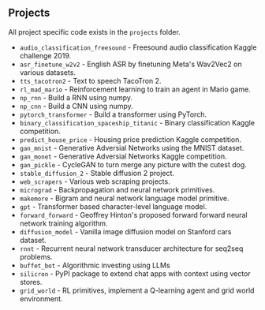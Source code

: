 ## Projects

All project specific code exists in the `projects` folder.
- `audio_classification_freesound` - Freesound audio classification Kaggle challenge 2019.
- `asr_finetune_w2v2` - English ASR by finetuning Meta's Wav2Vec2 on various datasets.
- `tts_tacotron2` - Text to speech TacoTron 2.
- `rl_mad_mario` - Reinforcement learning to train an agent in Mario game.
- `np_rnn` - Build a RNN using numpy.
- `np_cnn` - Build a CNN using numpy.
- `pytorch_transformer` - Build a transformer using PyTorch.
- `binary_classification_spaceship_titanic` - Binary classification Kaggle competition.
- `predict_house_price` - Housing price prediction Kaggle competition.
- `gan_mnist` - Generative Adversial Networks using the MNIST dataset.
- `gan_monet` - Generative Adversial Networks Kaggle competition.
- `gan_pickle` - CycleGAN to turn merge any picture with the cutest dog.
- `stable_diffusion_2` - Stable diffusion 2 project.
- `web_scrapers` - Various web scraping projects.
- `micrograd` - Backpropagation and neural network primitives.
- `makemore` - Bigram and neural network language model primitive.
- `gpt` - Transformer based character-level language model.
- `forward_forward` - Geoffrey Hinton's proposed forward forward neural network training algorithm.
- `diffusion_model` - Vanilla image diffusion model on Stanford cars dataset.
- `rnnt` - Recurrent neural network transducer architecture for seq2seq problems.
- `buffet_bot` - Algorithmic investing using LLMs
- `silicron` - PyPI package to extend chat apps with context using vector stores.
- `grid_world` - RL primitives, implement a Q-learning agent and grid world environment.